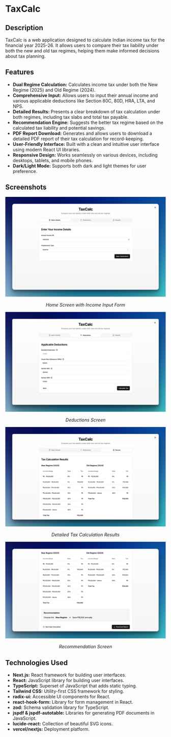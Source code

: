 # TaxCalc

## Description

TaxCalc is a web application designed to calculate Indian income tax for the financial year 2025-26. It allows users to compare their tax liability under both the new and old tax regimes, helping them make informed decisions about tax planning.

## Features

- **Dual Regime Calculation:** Calculates income tax under both the New Regime (2025) and Old Regime (2024).
- **Comprehensive Input:**  Allows users to input their annual income and various applicable deductions like Section 80C, 80D, HRA, LTA, and NPS.
- **Detailed Results:** Presents a clear breakdown of tax calculation under both regimes, including tax slabs and total tax payable.
- **Recommendation Engine:**  Suggests the better tax regime based on the calculated tax liability and potential savings.
- **PDF Report Download:** Generates and allows users to download a detailed PDF report of their tax calculation for record-keeping.
- **User-Friendly Interface:** Built with a clean and intuitive user interface using modern React UI libraries.
- **Responsive Design:**  Works seamlessly on various devices, including desktops, tablets, and mobile phones.
- **Dark/Light Mode:** Supports both dark and light themes for user preference.

## Screenshots
<div align="center">
  <img src="screens/main-screen.png" alt="Home Screen" width="600"/>
  <p><em>Home Screen with Income Input Form</em></p>

  <img src="screens/deductions.png" alt="Deductions" width="600"/>
  <p><em>Deductions Screen</em></p>

  <img src="screens/results.png" alt="Tax Results" width="600"/>
  <p><em>Detailed Tax Calculation Results</em></p>

  <img src="screens/recommendation.png" alt="Recommendation" width="600"/>
  <p><em>Recommendation Screen</em></p>
</div>

## Technologies Used

- **Next.js:**  React framework for building user interfaces.
- **React:**  JavaScript library for building user interfaces.
- **TypeScript:**  Superset of JavaScript that adds static typing.
- **Tailwind CSS:**  Utility-first CSS framework for styling.
- **radix-ui:**  Accessible UI components for React.
- **react-hook-form:**  Library for form management in React.
- **zod:**  Schema validation library for TypeScript.
- **jspdf & jspdf-autotable:** Libraries for generating PDF documents in JavaScript.
- **lucide-react:**  Collection of beautiful SVG icons.
- **vercel/nextjs:** Deployment platform.


